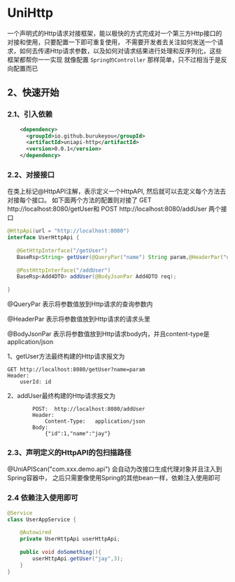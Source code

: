 

# UniHttp 
一个声明式的Http请求对接框架，能以极快的方式完成对一个第三方Http接口的对接和使用，只要配置一下即可重复使用，
不需要开发者去关注如何发送一个请求，如何去传递Http请求参数，以及如何对请求结果进行处理和反序列化，这些框架都帮你一一实现 
就像配置 `Spring的Controller` 那样简单，只不过相当于是反向配置而已


## 2、快速开始
### 2.1、引入依赖
```xml
    <dependency>
      <groupId>io.github.burukeyou</groupId>
      <artifactId>uniapi-http</artifactId>
      <version>0.0.1</version>
    </dependency>
```

### 2.2、对接接口
在类上标记@HttpAPI注解，表示定义一个HttpAPI, 然后就可以去定义每个方法去对接每个接口。 
如下面两个方法的配置则对接了 GET http://localhost:8080/getUser和 POST http://localhost:8080/addUser 两个接口


```java
@HttpApi(url = "http://localhost:8080")
interface UserHttpApi {
    
   @GetHttpInterface("/getUser")
   BaseRsp<String> getUser(@QueryPar("name") String param,@HeaderPar("userId") Integer id);
    
   @PostHttpInterface("/addUser")
   BaseRsp<Add4DTO> addUser(@BodyJsonPar Add4DTO req);
   
}
```

@QueryPar 表示将参数值放到Http请求的查询参数内

@HeaderPar    表示将参数值放到Http请求的请求头里

@BodyJsonPar 表示将参数值放到Http请求body内，并且content-type是application/json


1、getUser方法最终构建的Http请求报文为
```
GET http://localhost:8080/getUser?name=param
Header:
    userId: id
```
 
 
2、addUser最终构建的Http请求报文为 
```
        POST:  http://localhost:8080/addUser 
        Header: 
            Content-Type:   application/json
        Body:
            {"id":1,"name":"jay"}
```



### 2.3、声明定义的HttpAPI的包扫描路径

@UniAPIScan("com.xxx.demo.api") 会自动为改接口生成代理对象并且注入到Spring容器中，
之后只需要像使用Spring的其他bean一样，依赖注入使用即可

### 2.4 依赖注入使用即可

```java
@Service
class UserAppService {
    
    @Autowired
    private UserHttpApi userHttpApi;
    
    public void doSomething(){
        userHttpApi.getUser("jay",3);
    }
} 

```



